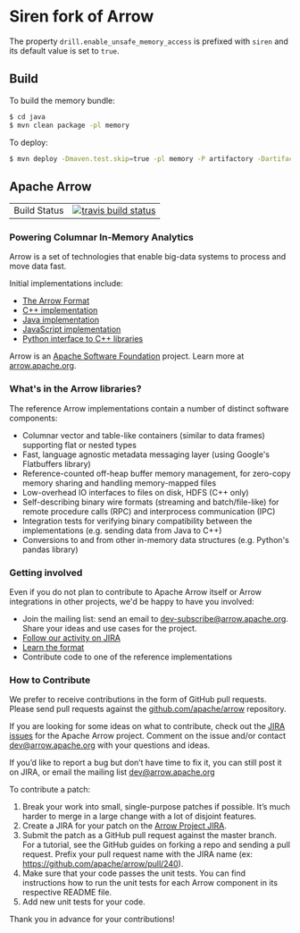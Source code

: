 <!---
  Licensed to the Apache Software Foundation (ASF) under one
  or more contributor license agreements.  See the NOTICE file
  distributed with this work for additional information
  regarding copyright ownership.  The ASF licenses this file
  to you under the Apache License, Version 2.0 (the
  "License"); you may not use this file except in compliance
  with the License.  You may obtain a copy of the License at

    http://www.apache.org/licenses/LICENSE-2.0

  Unless required by applicable law or agreed to in writing,
  software distributed under the License is distributed on an
  "AS IS" BASIS, WITHOUT WARRANTIES OR CONDITIONS OF ANY
  KIND, either express or implied.  See the License for the
  specific language governing permissions and limitations
  under the License.
-->

# Siren fork of Arrow

The property `drill.enable_unsafe_memory_access` is prefixed with `siren` and its default value is set to `true`.

## Build

To build the memory bundle:

```sh
$ cd java
$ mvn clean package -pl memory
```

To deploy:

```sh
$ mvn deploy -Dmaven.test.skip=true -pl memory -P artifactory -Dartifactory_username=<USERNAME> -Dartifactory_password=<PASSWORD>
```

## Apache Arrow

<table>
  <tr>
    <td>Build Status</td>
    <td>
    <a href="https://travis-ci.org/apache/arrow">
    <img src="https://travis-ci.org/apache/arrow.svg?branch=master" alt="travis build status" />
    </a>
    </td>
  </tr>
</table>

### Powering Columnar In-Memory Analytics

Arrow is a set of technologies that enable big-data systems to process and move data fast.

Initial implementations include:

 - [The Arrow Format](https://github.com/apache/arrow/tree/master/format)
 - [C++ implementation](https://github.com/apache/arrow/tree/master/cpp)
 - [Java implementation](https://github.com/apache/arrow/tree/master/java)
 - [JavaScript implementation](https://github.com/apache/arrow/tree/master/js)
 - [Python interface to C++ libraries](https://github.com/apache/arrow/tree/master/python)

Arrow is an [Apache Software Foundation](www.apache.org) project. Learn more at
[arrow.apache.org](http://arrow.apache.org).

### What's in the Arrow libraries?

The reference Arrow implementations contain a number of distinct software
components:

- Columnar vector and table-like containers (similar to data frames) supporting
  flat or nested types
- Fast, language agnostic metadata messaging layer (using Google's Flatbuffers
  library)
- Reference-counted off-heap buffer memory management, for zero-copy memory
  sharing and handling memory-mapped files
- Low-overhead IO interfaces to files on disk, HDFS (C++ only)
- Self-describing binary wire formats (streaming and batch/file-like) for
  remote procedure calls (RPC) and
  interprocess communication (IPC)
- Integration tests for verifying binary compatibility between the
  implementations (e.g. sending data from Java to C++)
- Conversions to and from other in-memory data structures (e.g. Python's pandas
  library)

### Getting involved

Even if you do not plan to contribute to Apache Arrow itself or Arrow
integrations in other projects, we'd be happy to have you involved:

- Join the mailing list: send an email to
  [dev-subscribe@arrow.apache.org][1]. Share your ideas and use cases for the
  project.
- [Follow our activity on JIRA][3]
- [Learn the format][2]
- Contribute code to one of the reference implementations

### How to Contribute

We prefer to receive contributions in the form of GitHub pull requests. Please
send pull requests against the [github.com/apache/arrow][4] repository.

If you are looking for some ideas on what to contribute, check out the [JIRA
issues][3] for the Apache Arrow project. Comment on the issue and/or contact
[dev@arrow.apache.org](http://mail-archives.apache.org/mod_mbox/arrow-dev/)
with your questions and ideas.

If you’d like to report a bug but don’t have time to fix it, you can still post
it on JIRA, or email the mailing list
[dev@arrow.apache.org](http://mail-archives.apache.org/mod_mbox/arrow-dev/)

To contribute a patch:

1. Break your work into small, single-purpose patches if possible. It’s much
harder to merge in a large change with a lot of disjoint features.
2. Create a JIRA for your patch on the [Arrow Project
JIRA](https://issues.apache.org/jira/browse/ARROW).
3. Submit the patch as a GitHub pull request against the master branch. For a
tutorial, see the GitHub guides on forking a repo and sending a pull
request. Prefix your pull request name with the JIRA name (ex:
https://github.com/apache/arrow/pull/240).
4. Make sure that your code passes the unit tests. You can find instructions
how to run the unit tests for each Arrow component in its respective README
file.
5. Add new unit tests for your code.

Thank you in advance for your contributions!

[1]: mailto:dev-subscribe@arrow.apache.org
[2]: https://github.com/apache/arrow/tree/master/format
[3]: https://issues.apache.org/jira/browse/ARROW
[4]: https://github.com/apache/arrow
